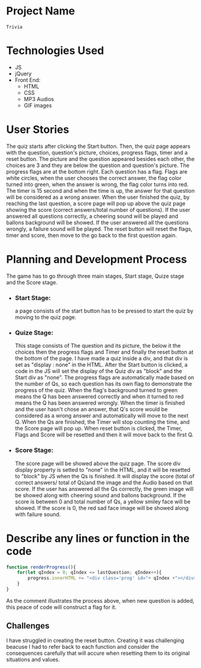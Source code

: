  # Project Name
    Trivia


<!-- project deployment -->

# Technologies Used
* JS
* jQuery 
 * Front End:
     * HTML
     * CSS
     * MP3 Audios
     * GIF images



<!-- Links -->
<!-- [Google](http://google.com) -->
<!-- images -->
<!-- ![wireframe](path) -->

<!-- hr  --- -->
# User Stories
The quiz starts after clicking the Start button. Then, the quiz page appears with the question, question's picture, choices, progress flags, timer and a reset button.
The picture and the question appeared besides each other, the choices are 3 and they are below the question and question's picture. 
The progress flags are at the bottom right. Each question has a flag. Flags are white circles, when the user chooses the correct answer, the flag color turned into green, when the answer is wrong, the flag color turns into red. 
The timer is 15 second and when the time is up, the answer for that question will be considered as a wrong answer.
When the user finished the quiz, by reaching the last question, a score page will pop up above the quiz page showing the score (correct answers/total number of questions). If the user answered all questions correctly, a cheering sound will be played and ballons background will be showed. If the user answered all the questions wrongly, a failure sound will be played.
The reset button will reset the flags, timer and score, then move to the go back to the first question again.


# Planning and Development Process
The game has to go through three main stages, Start stage, Quize stage and the Score stage.
* ### Start Stage:
    a page consists of the start button has to be pressed to start the quiz by moving to the quiz page. 
* ### Quize Stage:
    This stage consists of The question and its picture, the below it the choices then the progress flags and Timer and finally the reset button at the bottom of the page. 
    I have made a quiz inside a div, and that div is set as "display : none" in the HTML. After the Start button is clicked, a code in the JS will set the display of the Quiz div as "block" and the Start div as "none".
    The progress flags are automatically made based on the number of Qs, so each question has its own flag to demonstrate the progress of the quiz. When the flag's background turned to green means the Q has been answered correctly and when it turned to red means the Q has been answered wrongly. 
    When the timer is finished and the user hasn't chose an answer, that Q's score would be considered as a wrong answer and automatically will move to the next Q.
    When the Qs are finished, the Timer will stop counting the time, and the Score page will pop up.
    When reset button is clicked, the Timer, Flags and Score will be resetted and then it will move back to the first Q. 
* ### Score Stage:
    The score page will be showed above the quiz page.
    The score div display property is setted to "none" in the HTML, and it will be resetted to "block" by JS when the Qs is finished.
     It will display the score (total of correct answers/ total of Qs)and the image and the Audio based on that score. 
    If the user has answered all the Qs correctly, the green image will be showed along with cheering sound and ballons background.
    If the score is between 0 and total number of Qs, a yellow smiley face will be showed.
    If the score is 0, the red sad face image will be showed along with failure sound.




# Describe any lines or function in the code

```js
function renderProgress(){
    for(let qIndex = 0; qIndex <= lastQuestion; qIndex++){
        progress.innerHTML += "<div class='prog' id="+ qIndex +"></div>"; //adding flag(div) for each question with id number (question index)
    }
}
```
As the comment illustrates the process above, when new question is added, this peace of code will construct a flag for it.
## Challenges
I have struggled in creating the reset button. Creating it was challenging beacuse I had to refer back to each function and consider the consequences carefully that will accure when resetting them to its original situations and values.

<!-- # Unsolved problems which would be fixed in future iterations. -->

